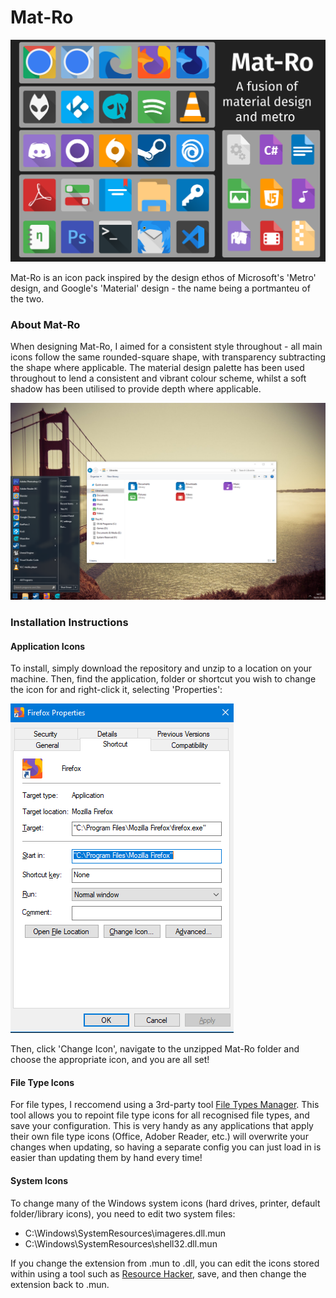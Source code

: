 # Mat-Ro

![Mat-Ro Promo Image](https://github.com/Jimmytheconman/Mat-Ro/blob/master/Readme_Media/Mat-Ro-promo.png "Mat-Ro")

Mat-Ro is an icon pack inspired by the design ethos of Microsoft's 'Metro' design,
and Google's 'Material' design - the name being a portmanteu of the two. 


### About Mat-Ro

When designing Mat-Ro, I aimed for a consistent style throughout - all main icons 
follow the same rounded-square shape, with transparency subtracting the shape where 
applicable. The material design palette has been used throughout to lend a consistent 
and vibrant colour scheme, whilst a soft shadow has been utilised to provide depth 
where applicable.

![Mat-Ro in action](https://github.com/Jimmytheconman/Mat-Ro/blob/master/Readme_Media/mat-ro-desktop.png "Mat-Ro in action")

### Installation Instructions

#### Application Icons
To install, simply download the repository and unzip to a location on your machine. 
Then, find the application, folder or shortcut you wish to change the icon for and
right-click it, selecting 'Properties':

![Properties Dialog](https://github.com/Jimmytheconman/Mat-Ro/blob/master/Readme_Media/change-icon-screenshot.png "Properties Dialog")

Then, click 'Change Icon', navigate to the unzipped Mat-Ro folder and choose the 
appropriate icon, and you are all set!

#### File Type Icons
For file types, I reccomend using a 3rd-party tool [File Types Manager](https://www.nirsoft.net/utils/file_types_manager.html).
This tool allows you to repoint file type icons for all recognised file types, and 
save your configuration. This is very handy as any applications that apply their 
own file type icons (Office, Adober Reader, etc.) will overwrite your changes 
when updating, so having a separate config you can just load in is easier than
updating them by hand every time!


#### System Icons
To change many of the Windows system icons (hard drives, printer, default 
folder/library icons), you need to edit two system files:

- C:\Windows\SystemResources\imageres.dll.mun
- C:\Windows\SystemResources\shell32.dll.mun

If you change the extension from .mun to .dll, you can edit the icons stored
within using a tool such as [Resource Hacker](http://www.angusj.com/resourcehacker/), save, and
then change the extension back to .mun.